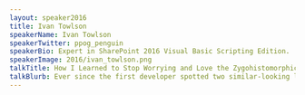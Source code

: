 ```yaml
---
layout: speaker2016
title: Ivan Towlson
speakerName: Ivan Towlson
speakerTwitter: ppog_penguin
speakerBio: Expert in SharePoint 2016 Visual Basic Scripting Edition.
speakerImage: 2016/ivan_towlson.png
talkTitle: How I Learned to Stop Worrying and Love the Zygohistomorphic Prepromorphism
talkBlurb: Ever since the first developer spotted two similar-looking lumps of silicon on the ground and grunted, “Ugg name this ‘Zero,’” developers have loved abstractions.  Abstractions pull out the commonalities from apparently disparate problems or solutions, which allows us to talk about them in the same way, and to develop reusable strategies for working with them.  The thing is, it turns out there are commonalities between apparently disparate abstractions.  The good news is this means reusable strategies for dealing with abstractions.  The bad news is, there are commonalities between <b>those</b> commonalities…
---
```

